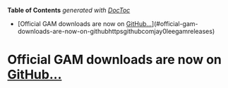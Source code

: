 <!-- START doctoc generated TOC please keep comment here to allow auto update -->
<!-- DON'T EDIT THIS SECTION, INSTEAD RE-RUN doctoc TO UPDATE -->
**Table of Contents**  *generated with [DocToc](http://doctoc.herokuapp.com/)*

- [Official GAM downloads are now on [GitHub...](https://github.com/jay0lee/GAM/releases)](#official-gam-downloads-are-now-on-githubhttpsgithubcomjay0leegamreleases)

<!-- END doctoc generated TOC please keep comment here to allow auto update -->

# Official GAM downloads are now on [GitHub...](https://github.com/jay0lee/GAM/releases)
